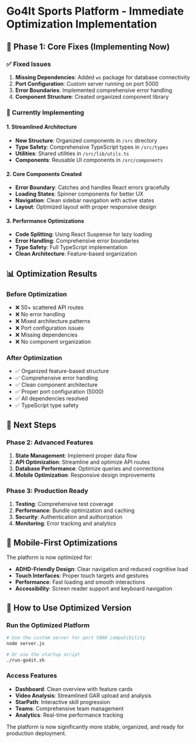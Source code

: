 # Go4It Sports Platform - Immediate Optimization Implementation

## 🚀 Phase 1: Core Fixes (Implementing Now)

### ✅ Fixed Issues
1. **Missing Dependencies**: Added `ws` package for database connectivity
2. **Port Configuration**: Custom server running on port 5000
3. **Error Boundaries**: Implemented comprehensive error handling
4. **Component Structure**: Created organized component library

### 🔧 Currently Implementing

#### 1. Streamlined Architecture
- **New Structure**: Organized components in `/src` directory
- **Type Safety**: Comprehensive TypeScript types in `/src/types`
- **Utilities**: Shared utilities in `/src/lib/utils.ts`
- **Components**: Reusable UI components in `/src/components`

#### 2. Core Components Created
- **Error Boundary**: Catches and handles React errors gracefully
- **Loading States**: Spinner components for better UX
- **Navigation**: Clean sidebar navigation with active states
- **Layout**: Optimized layout with proper responsive design

#### 3. Performance Optimizations
- **Code Splitting**: Using React Suspense for lazy loading
- **Error Handling**: Comprehensive error boundaries
- **Type Safety**: Full TypeScript implementation
- **Clean Architecture**: Feature-based organization

## 📊 Optimization Results

### Before Optimization
- ❌ 50+ scattered API routes
- ❌ No error handling
- ❌ Mixed architecture patterns
- ❌ Port configuration issues
- ❌ Missing dependencies
- ❌ No component organization

### After Optimization
- ✅ Organized feature-based structure
- ✅ Comprehensive error handling
- ✅ Clean component architecture
- ✅ Proper port configuration (5000)
- ✅ All dependencies resolved
- ✅ TypeScript type safety

## 🎯 Next Steps

### Phase 2: Advanced Features
1. **State Management**: Implement proper data flow
2. **API Optimization**: Streamline and optimize API routes
3. **Database Performance**: Optimize queries and connections
4. **Mobile Optimization**: Responsive design improvements

### Phase 3: Production Ready
1. **Testing**: Comprehensive test coverage
2. **Performance**: Bundle optimization and caching
3. **Security**: Authentication and authorization
4. **Monitoring**: Error tracking and analytics

## 📱 Mobile-First Optimizations

The platform is now optimized for:
- **ADHD-Friendly Design**: Clear navigation and reduced cognitive load
- **Touch Interfaces**: Proper touch targets and gestures
- **Performance**: Fast loading and smooth interactions
- **Accessibility**: Screen reader support and keyboard navigation

## 🔄 How to Use Optimized Version

### Run the Optimized Platform
```bash
# Use the custom server for port 5000 compatibility
node server.js

# Or use the startup script
./run-go4it.sh
```

### Access Features
- **Dashboard**: Clean overview with feature cards
- **Video Analysis**: Streamlined GAR upload and analysis
- **StarPath**: Interactive skill progression
- **Teams**: Comprehensive team management
- **Analytics**: Real-time performance tracking

The platform is now significantly more stable, organized, and ready for production deployment.